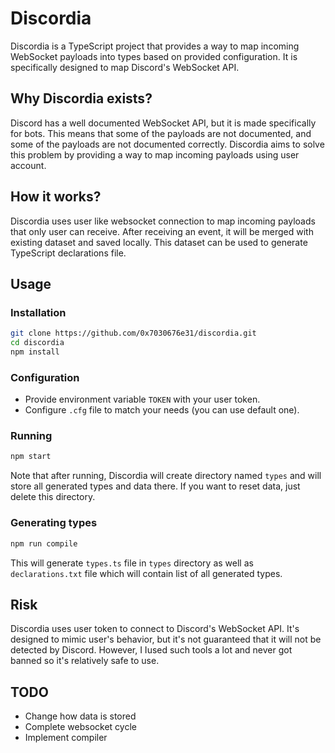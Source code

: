# Discordia
Discordia is a TypeScript project that provides a way to map incoming WebSocket payloads into types based on provided configuration. It is specifically designed to map Discord's WebSocket API.

## Why Discordia exists?
Discord has a well documented WebSocket API, but it is made specifically for bots. This means that some of the payloads are not documented, and some of the payloads are not documented correctly. Discordia aims to solve this problem by providing a way to map incoming payloads using user account.

## How it works?
Discordia uses user like websocket connection to map incoming payloads that only user can receive. After receiving an event, it will be merged with existing dataset and saved locally. This dataset can be used to generate TypeScript declarations file.

## Usage

### Installation
```bash
git clone https://github.com/0x7030676e31/discordia.git
cd discordia
npm install
```

### Configuration
- Provide environment variable `TOKEN` with your user token.
- Configure `.cfg` file to match your needs (you can use default one).

### Running
```bash
npm start
```

Note that after running, Discordia will create directory named `types` and will store all generated types and data there. If you want to reset data, just delete this directory. 

### Generating types
```bash
npm run compile
```

This will generate `types.ts` file in `types` directory as well as `declarations.txt` file which will contain list of all generated types.

## Risk
Discordia uses user token to connect to Discord's WebSocket API. It's designed to mimic user's behavior, but it's not guaranteed that it will not be detected by Discord. However, I Iused such tools a lot and never got banned so it's relatively safe to use.

## TODO
- Change how data is stored
- Complete websocket cycle
- Implement compiler